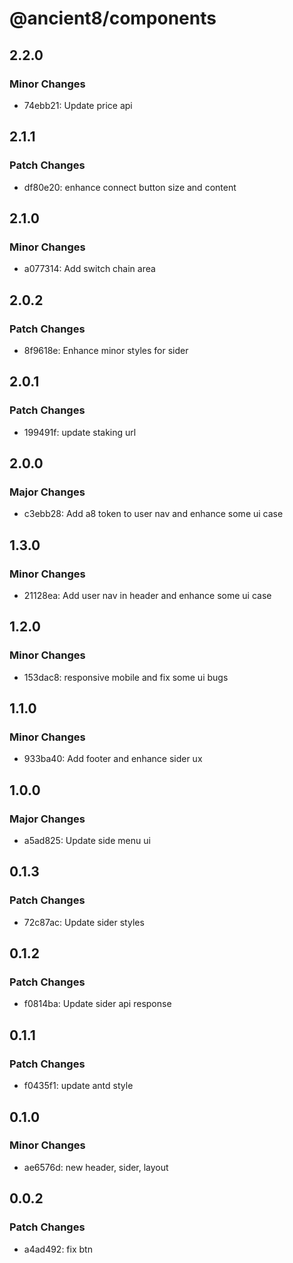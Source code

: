 # @ancient8/components

## 2.2.0

### Minor Changes

- 74ebb21: Update price api

## 2.1.1

### Patch Changes

- df80e20: enhance connect button size and content

## 2.1.0

### Minor Changes

- a077314: Add switch chain area

## 2.0.2

### Patch Changes

- 8f9618e: Enhance minor styles for sider

## 2.0.1

### Patch Changes

- 199491f: update staking url

## 2.0.0

### Major Changes

- c3ebb28: Add a8 token to user nav and enhance some ui case

## 1.3.0

### Minor Changes

- 21128ea: Add user nav in header and enhance some ui case

## 1.2.0

### Minor Changes

- 153dac8: responsive mobile and fix some ui bugs

## 1.1.0

### Minor Changes

- 933ba40: Add footer and enhance sider ux

## 1.0.0

### Major Changes

- a5ad825: Update side menu ui

## 0.1.3

### Patch Changes

- 72c87ac: Update sider styles

## 0.1.2

### Patch Changes

- f0814ba: Update sider api response

## 0.1.1

### Patch Changes

- f0435f1: update antd style

## 0.1.0

### Minor Changes

- ae6576d: new header, sider, layout

## 0.0.2

### Patch Changes

- a4ad492: fix btn
